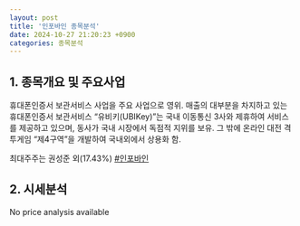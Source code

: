 ```yaml
---
layout: post
title: '인포바인 종목분석'
date: 2024-10-27 21:20:23 +0900
categories: 종목분석
---
```


## 1. 종목개요 및 주요사업

휴대폰인증서 보관서비스 사업을 주요 사업으로 영위. 매출의 대부분을 차지하고 있는 휴대폰인증서 보관서비스 “유비키(UBIKey)”는 국내 이동통신 3사와 제휴하여 서비스를 제공하고 있으며, 동사가 국내 시장에서 독점적 지위를 보유. 그 밖에 온라인 대전 격투게임 “제4구역”을 개발하여 국내외에서 상용화 함. 

최대주주는 권성준 외(17.43%)
[#인포바인](#)

## 2. 시세분석

No price analysis available
